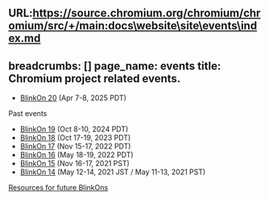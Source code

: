 URL:https://source.chromium.org/chromium/chromium/src/+/main:docs\website\site\events\index.md
---
breadcrumbs: []
page_name: events
title: Chromium project related events.
---

*   [BlinkOn 20](/events/blinkon-20) (Apr 7-8, 2025 PDT)

Past events

*   [BlinkOn 19](/events/blinkon-19) (Oct 8-10, 2024 PDT)
*   [BlinkOn 18](/events/blinkon-18) (Oct 17-19, 2023 PDT)
*   [BlinkOn 17](/events/blinkon-17) (Nov 15-17, 2022 PDT)
*   [BlinkOn 16](/events/blinkon-16) (May 18-19, 2022 PDT)
*   [BlinkOn 15](/events/blinkon-15) (Nov 16-17, 2021 PST)
*   [BlinkOn 14](/events/blinkon-14) (May 12-14, 2021 JST / May 11-13,
            2021 PST)

[Resources for future BlinkOns](/events/blinkon-resources)
